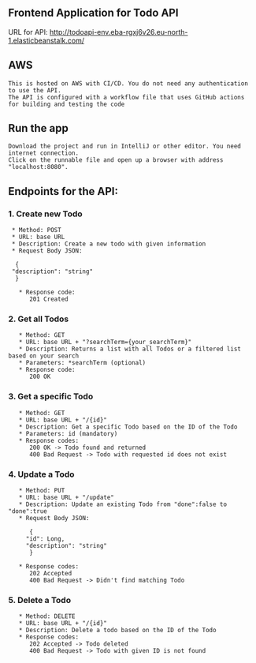 ## Frontend Application for Todo API 
URL for API: http://todoapi-env.eba-rgxj6v26.eu-north-1.elasticbeanstalk.com/

## AWS
    This is hosted on AWS with CI/CD. You do not need any authentication to use the API.
    The API is configured with a workflow file that uses GitHub actions for building and testing the code
    

## Run the app
    Download the project and run in IntelliJ or other editor. You need internet connection.
    Click on the runnable file and open up a browser with address "localhost:8080".


## Endpoints for the API:

### 1. Create new Todo
     * Method: POST
     * URL: base URL
     * Description: Create a new todo with given information
     * Request Body JSON:

      {
     "description": "string"
      }
   
       * Response code:
          201 Created

### 2. Get all Todos
       * Method: GET
       * URL: base URL + "?searchTerm={your_searchTerm}"
       * Description: Returns a list with all Todos or a filtered list based on your search
       * Parameters: *searchTerm (optional)
       * Response code:
          200 OK

### 3. Get a specific Todo
       * Method: GET
       * URL: base URL + "/{id}"
       * Description: Get a specific Todo based on the ID of the Todo
       * Parameters: id (mandatory)
       * Response codes:
          200 OK -> Todo found and returned
          400 Bad Request -> Todo with requested id does not exist

### 4. Update a Todo
       * Method: PUT
       * URL: base URL + "/update"
       * Description: Update an existing Todo from "done":false to "done":true
       * Request Body JSON:
       
          {
         "id": Long,
         "description": "string"
          }
       
       * Response codes:
          202 Accepted 
          400 Bad Request -> Didn't find matching Todo

### 5. Delete a Todo
       * Method: DELETE
       * URL: base URL + "/{id}"
       * Description: Delete a todo based on the ID of the Todo
       * Response codes:
          202 Accepted -> Todo deleted
          400 Bad Request -> Todo with given ID is not found
    

